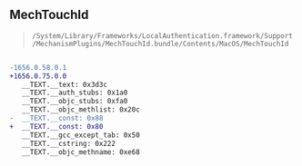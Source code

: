 ## MechTouchId

> `/System/Library/Frameworks/LocalAuthentication.framework/Support/MechanismPlugins/MechTouchId.bundle/Contents/MacOS/MechTouchId`

```diff

-1656.0.58.0.1
+1656.0.75.0.0
   __TEXT.__text: 0x3d3c
   __TEXT.__auth_stubs: 0x1a0
   __TEXT.__objc_stubs: 0xfa0
   __TEXT.__objc_methlist: 0x20c
-  __TEXT.__const: 0x88
+  __TEXT.__const: 0x80
   __TEXT.__gcc_except_tab: 0x50
   __TEXT.__cstring: 0x222
   __TEXT.__objc_methname: 0xe68

```

